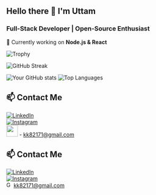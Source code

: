 ## Hello there 👋 I'm Uttam 
### Full-Stack Developer | Open-Source Enthusiast

🔭 Currently working on **Node.js & React**


![Trophy](https://github-profile-trophy.vercel.app/?username=KishanAtGit&theme=gruvbox)


![GitHub Streak](https://streak-stats.demolab.com/?user=KishanAtGit&theme=dark)


![Your GitHub stats](https://github-readme-stats.vercel.app/api?username=KishanAtGit&show_icons=true&theme=gruvbox)    ![Top Languages](https://github-readme-stats.vercel.app/api/top-langs/?username=KishanAtGit&layout=compact&theme=gruvbox)


## 📫 Contact Me  
[![LinkedIn](https://img.shields.io/badge/LinkedIn-0077B5?style=for-the-badge&logo=linkedin&logoColor=white)](https://www.linkedin.com/in/uttamkumar-dev/)  
[![Instagram](https://img.shields.io/badge/Instagram-E4405F?style=for-the-badge&logo=instagram&logoColor=white)](https://instagram.com/kishn__26)  
<a href="mailto:kk82171@gmail.com"><img src="https://img.icons8.com/color/48/000000/gmail.png" width="30"/></a> - <span>kk82171@gmail.com</span>

## 📫 Contact Me  

[![LinkedIn](https://img.shields.io/badge/LinkedIn-0077B5?style=for-the-badge&logo=linkedin&logoColor=white)](https://www.linkedin.com/in/uttamkumar-dev/)  
[![Instagram](https://img.shields.io/badge/Instagram-E4405F?style=for-the-badge&logo=instagram&logoColor=white)](https://instagram.com/kishn__26)  
<a href="mailto:kk82171@gmail.com"><img src="https://img.icons8.com/color/48/000000/gmail.png" width="15" alt="Gmail"/></a> <span>kk82171@gmail.com</span>
